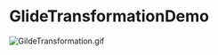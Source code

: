 # GlideTransformationDemo

![GildeTransformation.gif](http://upload-images.jianshu.io/upload_images/2693519-df32ae7911185528.gif?imageMogr2/auto-orient/strip)

